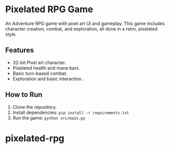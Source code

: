 # Pixelated RPG Game

An Adventure RPG game with pixel art UI and gameplay. This game includes character creation, combat, and exploration, all done in a retro, pixelated style.

## Features
- 32-bit Pixel art character.
- Pixelated health and mana bars.
- Basic turn-based combat.
- Exploration and basic interaction.

## How to Run
1. Clone the repository.
2. Install dependencies: `pip install -r requirements.txt`
3. Run the game: `python src/main.py`
# pixelated-rpg
